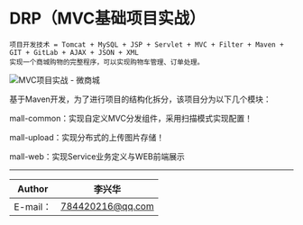 DRP（MVC基础项目实战）
===========================
```
项目开发技术 = Tomcat + MySQL + JSP + Servlet + MVC + Filter + Maven + GIT + GitLab + AJAX + JSON + XML
实现一个商城购物的完整程序，可以实现购物车管理、订单处理。
```

![MVC项目实战 - 微商城](http://git.yootk.com/yootk/mall/raw/master/micromall.jpg "微商城")
<p>基于Maven开发，为了进行项目的结构化拆分，该项目分为以下几个模块：</p>
<p>mall-common：实现自定义MVC分发组件，采用扫描模式实现配置！</p>
<p>mall-upload：实现分布式的上传图片存储！</p>
<p>mall-web：实现Service业务定义与WEB前端展示</p>

****
	
|Author|李兴华|
|---|---
|E-mail：|784420216@qq.com

